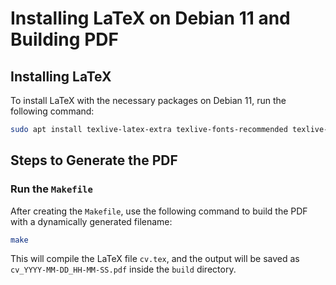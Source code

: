 # Installing LaTeX on Debian 11 and Building PDF

## Installing LaTeX

To install LaTeX with the necessary packages on Debian 11, run the following command:

```bash
sudo apt install texlive-latex-extra texlive-fonts-recommended texlive-latex-recommended texlive-fonts-extra texlive-bibtex-extra -y
```

## Steps to Generate the PDF

### Run the `Makefile`

After creating the `Makefile`, use the following command to build the PDF with a dynamically generated filename:

```bash
make
```

This will compile the LaTeX file `cv.tex`, and the output will be saved as `cv_YYYY-MM-DD_HH-MM-SS.pdf` inside the `build` directory.
